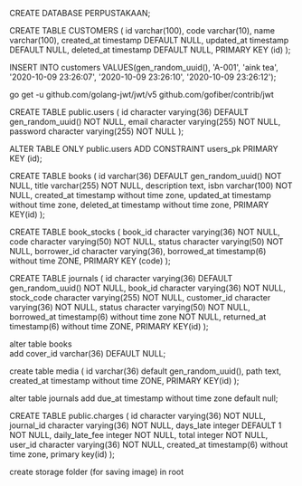 CREATE DATABASE PERPUSTAKAAN;

CREATE TABLE CUSTOMERS
(
id varchar(100),
code varchar(10),
name varchar(100),
created_at timestamp DEFAULT NULL,
updated_at timestamp DEFAULT NULL,
deleted_at timestamp DEFAULT NULL,
PRIMARY KEY (id)
);

INSERT INTO customers VALUES(gen_random_uuid(), 'A-001', 'aink tea', '2020-10-09 23:26:07', '2020-10-09 23:26:10', '2020-10-09 23:26:12');

go get -u github.com/golang-jwt/jwt/v5 github.com/gofiber/contrib/jwt

CREATE TABLE public.users (
id character varying(36) DEFAULT gen_random_uuid() NOT NULL,
email character varying(255) NOT NULL,
password character varying(255) NOT NULL
);

ALTER TABLE ONLY public.users
ADD CONSTRAINT users_pk PRIMARY KEY (id);

CREATE TABLE books
(
id varchar(36) DEFAULT gen_random_uuid() NOT NULL,
title varchar(255) NOT NULL,
description text,
isbn varchar(100) NOT NULL,
created_at timestamp without time zone,
updated_at timestamp without time zone,
deleted_at timestamp without time zone,
PRIMARY KEY(id)
);

CREATE TABLE book_stocks (
book_id character varying(36) NOT NULL,
code character varying(50) NOT NULL,
status character varying(50) NOT NULL,
borrower_id character varying(36),
borrowed_at timestamp(6) without time ZONE,
PRIMARY KEY (code)
);

CREATE TABLE journals (
id character varying(36) DEFAULT gen_random_uuid() NOT NULL,
book_id character varying(36) NOT NULL,
stock_code character varying(255) NOT NULL,
customer_id character varying(36) NOT NULL,
status character varying(50) NOT NULL,
borrowed_at timestamp(6) without time zone NOT NULL,
returned_at timestamp(6) without time ZONE,
PRIMARY KEY(id)
);

alter table books  
add cover_id varchar(36) DEFAULT NULL;

create table media
(
id varchar(36) default gen_random_uuid(),
path text,
created_at timestamp without time ZONE,
PRIMARY KEY(id)
);

alter table journals
add due_at timestamp without time zone default null;

CREATE TABLE public.charges (
    id character varying(36) NOT NULL,
    journal_id character varying(36) NOT NULL,
    days_late integer DEFAULT 1 NOT NULL,
    daily_late_fee integer NOT NULL,
    total integer NOT NULL,
    user_id character varying(36) NOT NULL,
    created_at timestamp(6) without time zone,
    primary key(id)
);

create storage folder (for saving image) in root 